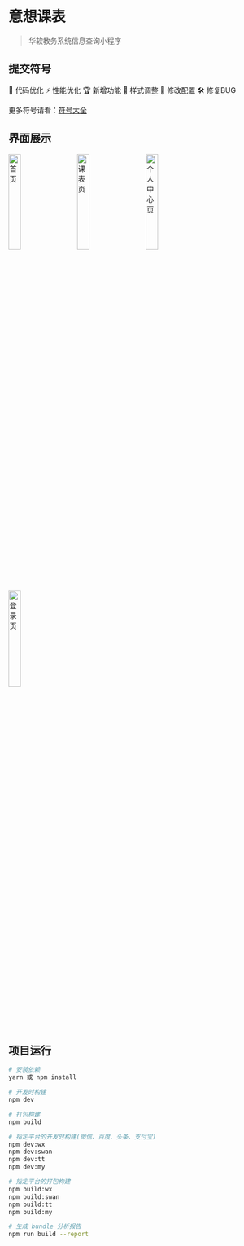 # 意想课表

> 华软教务系统信息查询小程序

## 提交符号
🚀 代码优化
⚡️ 性能优化
🏆 新增功能
🎨 样式调整
🔧 修改配置
🛠️ 修复BUG

更多符号请看：[符号大全](https://twemoji.maxcdn.com/2/test/preview.html)


## 界面展示
<img src="https://gitee.com/chinesee/images/raw/master/img/img_004.jpg" width="22%" style="margin-right: 20px;"  alt="首页">
<img src="https://gitee.com/chinesee/images/raw/master/img/img_005.jpg" width="22%"style="margin-right: 20px;" alt="课表页">
<img src="https://gitee.com/chinesee/images/raw/master/img/img_006.jpg" width="22%"style="margin-right: 20px;" alt="个人中心页" >
<img src="https://gitee.com/chinesee/images/raw/master/img/img_007.jpg" width="22%"style="margin-right: 20px;" alt="登录页" >


## 项目运行
``` bash
# 安装依赖
yarn 或 npm install

# 开发时构建
npm dev

# 打包构建
npm build

# 指定平台的开发时构建(微信、百度、头条、支付宝)
npm dev:wx
npm dev:swan
npm dev:tt
npm dev:my

# 指定平台的打包构建
npm build:wx
npm build:swan
npm build:tt
npm build:my

# 生成 bundle 分析报告
npm run build --report
```